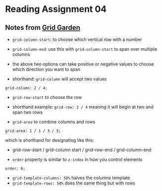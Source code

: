 # Reading Assignment 04

## Notes from [Grid Garden](https://cssgridgarden.com/)

- `grid-column-start`: to choose which vertical row with a number

- `grid-column-end`: use this with `grid-column-start` to span over multiple columns

- the above two options can take positive or negative values to choose which direction you want to span

- shorthand: `grid-column` will accept two values

```
grid-column: 2 / 4;
```

- `grid-row-start` to choose the row

- shorthand example: `grid-row: 2 / 4` meaning it will begin at two and span two rows

- `grid-area` to combine columns and rows

```
grid-area: 1 / 1 / 3 / 3;
```

which is shorthand for designating like this:

- grid-row-start / grid-column start / grid-row-end / grid-column-end

- `order` property is similar to `z-index` in how you control elements

```
order: 6;
```

- `grid-template-columns: 50%` halves the columns template
- `grid-template-rows: 50%` does the same thing but with rows
